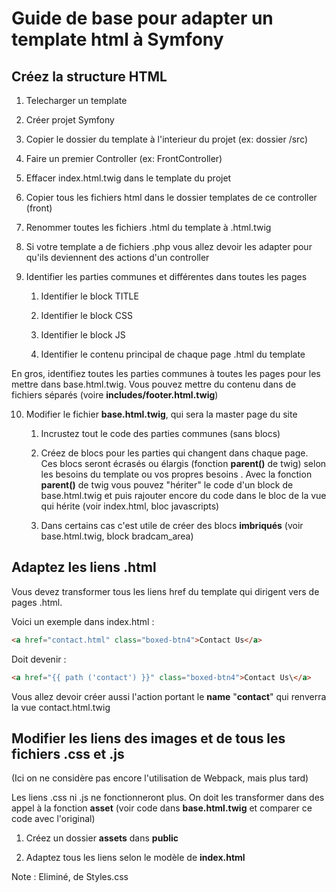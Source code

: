 Guide de base pour adapter un template html à Symfony
=====================================================

Créez la structure HTML
-----------------------

1.  Telecharger un template

2.  Créer projet Symfony

3.  Copier le dossier du template à l\'interieur du projet (ex: dossier
    /src)

4.  Faire un premier Controller (ex: FrontController)

5.  Effacer index.html.twig dans le template du projet

6.  Copier tous les fichiers html dans le dossier templates de ce
    controller (front)

7.  Renommer toutes les fichiers .html du template à .html.twig

8.  Si votre template a de fichiers .php vous allez devoir les adapter
    pour qu\'ils deviennent des actions d\'un controller

9.  Identifier les parties communes et différentes dans toutes les pages

    1.  Identifier le block TITLE

    2.  Identifier le block CSS

    3.  Identifier le block JS

    4.  Identifier le contenu principal de chaque page .html du template

En gros, identifiez toutes les parties communes à toutes les pages
pour les mettre dans base.html.twig. Vous pouvez mettre du contenu
dans de fichiers séparés (voire **includes/footer.html.twig**)

10. Modifier le fichier **base.html.twig**, qui sera la master page du
    site

    1.  Incrustez tout le code des parties communes (sans blocs)

    2.  Créez de blocs pour les parties qui changent dans chaque page. Ces blocs seront écrasés ou élargis (fonction **parent()** de twig) selon les besoins du template ou vos propres besoins . Avec la fonction **parent()** de twig vous pouvez \"hériter\" le code d\'un block de base.html.twig et puis rajouter encore du code dans le bloc de la vue qui hérite (voir index.html, bloc javascripts)

    3.  Dans certains cas c\'est utile de créer des blocs **imbriqués** (voir base.html.twig, block bradcam\_area)
   

Adaptez les liens .html
-----------------------

Vous devez transformer tous les liens href du template qui dirigent vers
de pages .html.

Voici un exemple dans index.html :

```html
<a href="contact.html" class="boxed-btn4">Contact Us</a>
```

Doit devenir :
```html
<a href="{{ path ('contact') }}" class="boxed-btn4">Contact Us\</a>
```
Vous allez devoir créer aussi l\'action portant le **name** "**contact**"
qui renverra la vue contact.html.twig


Modifier les liens des images et de tous les fichiers .css et .js 
-----------------------------------------------------------------

(Ici on ne considère pas encore l\'utilisation de Webpack, mais plus
tard)

Les liens .css ni .js ne fonctionneront plus. On doit les transformer
dans des appel à la fonction **asset** (voir code dans
**base.html.twig** et comparer ce code avec l\'original)

1.  Créez un dossier **assets** dans **public**

2.  Adaptez tous les liens selon le modèle de **index.html**

Note : Eliminé, de Styles.css


